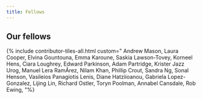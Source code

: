 ```yaml
---
title: Fellows
---
```


## Our fellows

{% include contributor-tiles-all.html custom=" Andrew Mason,
                                               Laura Cooper,
                                               Elvina Gountouna,
                                               Emma Karoune,
                                               Saskia Lawson-Tovey,
                                               Korneel Hens,
                                               Ciara Loughrey,
                                               Edward Parkinson,
                                               Adam Partridge,
                                               Krister Jazz Urog,
                                               Manuel Lera RamÃ­rez,
                                               Nilam Khan,
                                               Phillip Crout,
                                               Sandra Ng,
                                               Sonal Henson,
                                               Vasileios Panagiotis Lenis,
                                               Diane Hatziioanou,
                                               Gabriela Lopez-Gonzalez,
                                               Lijing Lin,
                                               Richard Ostler,
                                               Toryn Poolman,
                                               Annabel Cansdale,
                                               Rob Ewing,
                                               "%}
